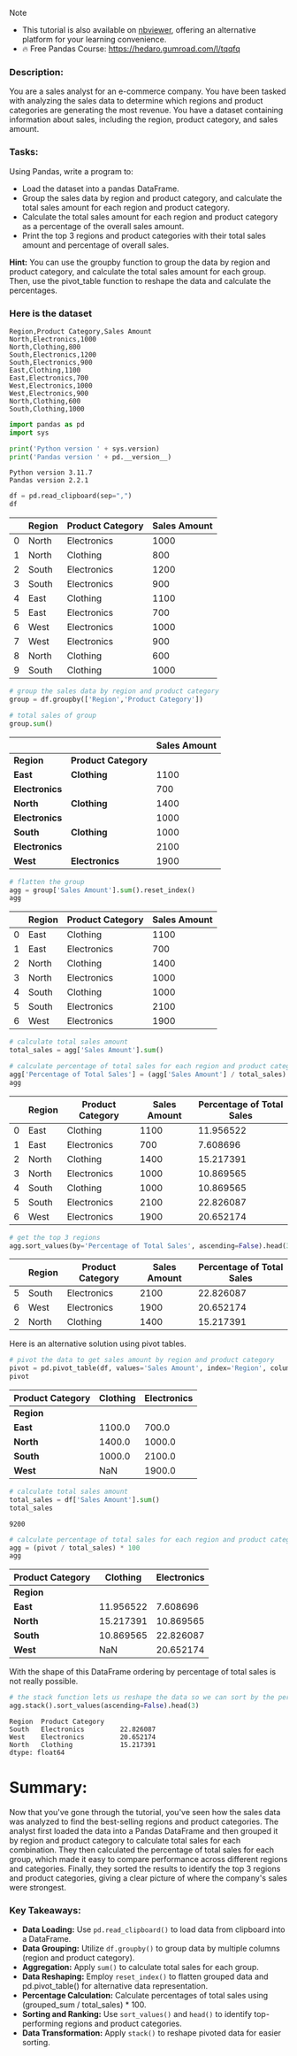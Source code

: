 
> [!NOTE] 
> - This tutorial is also available on [nbviewer](https://nbviewer.org/github/DataWranglerPro/quartz/blob/v4/content/Assets/notebooks/sales_analysis.ipynb), offering an alternative platform for your learning convenience.
> - 🔥 Free Pandas Course: https://hedaro.gumroad.com/l/tqqfq

### Description:
You are a sales analyst for an e-commerce company. You have been tasked with analyzing the sales data to determine which regions and product categories are generating the most revenue. You have a dataset containing information about sales, including the region, product category, and sales amount.

### Tasks:

Using Pandas, write a program to:

- Load the dataset into a pandas DataFrame.
- Group the sales data by region and product category, and calculate the total sales amount for each region and product category.
- Calculate the total sales amount for each region and product category as a percentage of the overall sales amount.
- Print the top 3 regions and product categories with their total sales amount and percentage of overall sales.

**Hint:** You can use the groupby function to group the data by region and product category, and calculate the total sales amount for each group. Then, use the pivot_table function to reshape the data and calculate the percentages.

### Here is the dataset
```
Region,Product Category,Sales Amount
North,Electronics,1000
North,Clothing,800
South,Electronics,1200
South,Electronics,900
East,Clothing,1100
East,Electronics,700
West,Electronics,1000
West,Electronics,900
North,Clothing,600
South,Clothing,1000
```


```python
import pandas as pd
import sys
```

```python
print('Python version ' + sys.version)
print('Pandas version ' + pd.__version__)
```

    Python version 3.11.7 
    Pandas version 2.2.1
    


```python
df = pd.read_clipboard(sep=",")
df
```

|     | Region | Product Category | Sales Amount |
| --- | ------ | ---------------- | ------------ |
| 0   | North  | Electronics      | 1000         |
| 1   | North  | Clothing         | 800          |
| 2   | South  | Electronics      | 1200         |
| 3   | South  | Electronics      | 900          |
| 4   | East   | Clothing         | 1100         |
| 5   | East   | Electronics      | 700          |
| 6   | West   | Electronics      | 1000         |
| 7   | West   | Electronics      | 900          |
| 8   | North  | Clothing         | 600          |
| 9   | South  | Clothing         | 1000         |

```python
# group the sales data by region and product category
group = df.groupby(['Region','Product Category'])

# total sales of group
group.sum()
```

|                 |                      | Sales Amount |
| --------------- | -------------------- | ------------ |
| **Region**      | **Product Category** |              |
| **East**        | **Clothing**         | 1100         |
| **Electronics** |                      | 700          |
| **North**       | **Clothing**         | 1400         |
| **Electronics** |                      | 1000         |
| **South**       | **Clothing**         | 1000         |
| **Electronics** |                      | 2100         |
| **West**        | **Electronics**      | 1900         |


```python
# flatten the group
agg = group['Sales Amount'].sum().reset_index()
agg
```

|     | Region | Product Category | Sales Amount |
| --- | ------ | ---------------- | ------------ |
| 0   | East   | Clothing         | 1100         |
| 1   | East   | Electronics      | 700          |
| 2   | North  | Clothing         | 1400         |
| 3   | North  | Electronics      | 1000         |
| 4   | South  | Clothing         | 1000         |
| 5   | South  | Electronics      | 2100         |
| 6   | West   | Electronics      | 1900         |


```python
# calculate total sales amount
total_sales = agg['Sales Amount'].sum()

# calculate percentage of total sales for each region and product category
agg['Percentage of Total Sales'] = (agg['Sales Amount'] / total_sales) * 100
agg
```

|     | Region | Product Category | Sales Amount | Percentage of Total Sales |
| --- | ------ | ---------------- | ------------ | ------------------------- |
| 0   | East   | Clothing         | 1100         | 11.956522                 |
| 1   | East   | Electronics      | 700          | 7.608696                  |
| 2   | North  | Clothing         | 1400         | 15.217391                 |
| 3   | North  | Electronics      | 1000         | 10.869565                 |
| 4   | South  | Clothing         | 1000         | 10.869565                 |
| 5   | South  | Electronics      | 2100         | 22.826087                 |
| 6   | West   | Electronics      | 1900         | 20.652174                 |


```python
# get the top 3 regions
agg.sort_values(by='Percentage of Total Sales', ascending=False).head(3)
```

|     | Region | Product Category | Sales Amount | Percentage of Total Sales |
| --- | ------ | ---------------- | ------------ | ------------------------- |
| 5   | South  | Electronics      | 2100         | 22.826087                 |
| 6   | West   | Electronics      | 1900         | 20.652174                 |
| 2   | North  | Clothing         | 1400         | 15.217391                 |


Here is an alternative solution using pivot tables.

```python
# pivot the data to get sales amount by region and product category
pivot = pd.pivot_table(df, values='Sales Amount', index='Region', columns='Product Category', aggfunc='sum')
pivot
```

| Product Category | Clothing | Electronics |
| ---------------- | -------- | ----------- |
| **Region**           |          |             |
| **East**             | 1100.0   | 700.0       |
| **North**            | 1400.0   | 1000.0      |
| **South**            | 1000.0   | 2100.0      |
| **West**             | NaN      | 1900.0      |


```python
# calculate total sales amount
total_sales = df['Sales Amount'].sum()
total_sales
```


    9200



```python
# calculate percentage of total sales for each region and product category
agg = (pivot / total_sales) * 100
agg
```

| Product Category | Clothing  | Electronics |
| ---------------- | --------- | ----------- |
| **Region**           |           |             |
| **East**             | 11.956522 | 7.608696    |
| **North**            | 15.217391 | 10.869565   |
| **South**            | 10.869565 | 22.826087   |
| **West**             | NaN       | 20.652174   |


With the shape of this DataFrame ordering by percentage of total sales is not really possible.

```python
# the stack function lets us reshape the data so we can sort by the percentages
agg.stack().sort_values(ascending=False).head(3)
```


    Region  Product Category
    South   Electronics         22.826087
    West    Electronics         20.652174
    North   Clothing            15.217391
    dtype: float64



# Summary:
Now that you've gone through the tutorial, you've seen how the sales data was analyzed to find the best-selling regions and product categories. The analyst first loaded the data into a Pandas DataFrame and then grouped it by region and product category to calculate total sales for each combination. They then calculated the percentage of total sales for each group, which made it easy to compare performance across different regions and categories. Finally, they sorted the results to identify the top 3 regions and product categories, giving a clear picture of where the company's sales were strongest.

### Key Takeaways:
- **Data Loading:** Use `pd.read_clipboard()` to load data from clipboard into a DataFrame.
- **Data Grouping:** Utilize `df.groupby()` to group data by multiple columns (region and product category).
- **Aggregation:** Apply `sum()` to calculate total sales for each group.
- **Data Reshaping:** Employ `reset_index()` to flatten grouped data and pd.pivot_table() for alternative data representation.
- **Percentage Calculation:** Calculate percentages of total sales using (grouped_sum / total_sales) * 100.
- **Sorting and Ranking:** Use `sort_values()` and `head()` to identify top-performing regions and product categories.
- **Data Transformation:** Apply `stack()` to reshape pivoted data for easier sorting.















